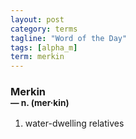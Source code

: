 ```yaml
---
layout: post
category: terms
tagline: "Word of the Day"
tags: [alpha_m]
term: merkin
---
```


<h3>Merkin<br/> <small>&mdash; n. (mer<span>&middot;</span>kin)</small></h3>
<p><ol>
<li>water-dwelling relatives</li>
</ol></p>
